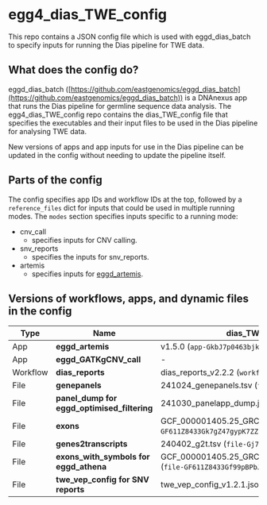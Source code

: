 # egg4_dias_TWE_config

This repo contains a JSON config file which is used with eggd_dias_batch to specify inputs for running the Dias pipeline for TWE data.

## What does the config do?
eggd_dias_batch ([https://github.com/eastgenomics/eggd_dias_batch](https://github.com/eastgenomics/eggd_dias_batch)) is a DNAnexus app that runs the Dias pipeline for germline sequence data analysis. The egg4_dias_TWE_config repo contains the dias_TWE_config file that specifies the executables and their input files to be used in the Dias pipeline for analysing TWE data.

New versions of apps and app inputs for use in the Dias pipeline can be updated in the config without needing to update the pipeline itself.

## Parts of the config
The config specifies app IDs and workflow IDs at the top, followed by a `reference_files` dict for inputs that could be used in multiple running modes. The `modes` section specifies inputs specific to a running mode:
* cnv_call
    * specifies inputs for CNV calling.
* snv_reports
    * specifies the inputs for snv_reports.
* artemis
    * specifies inputs for [eggd_artemis](https://github.com/eastgenomics/eggd_artemis).

## Versions of workflows, apps, and dynamic files in the config
| Type | Name | dias_TWE_config_GRCh37_v3.3.1.json | dias_TWE_config_GRCh38_v4.4.0.json |
| -- | -- | -- | -- |
| App | **eggd_artemis** | v1.5.0 (`app-GkbJ7p0463bjk9VKv3x8G5F8`) | v1.7.0 (`app-J13z26Q49bJkQvG7VB572x0b`) |
| App | **eggd_GATKgCNV_call** | - | v2.0.0 (`app-GvZB5p846Vg69fBg0Fq10938`)
| Workflow | **dias_reports** | dias_reports_v2.2.2 (`workflow-GkbJY284FpfgqF8ggz57fVY2`) | dias_reports_v2.2.2 (`workflow-GkbJY284FpfgqF8ggz57fVY2`) |
| File | **genepanels** | 241024_genepanels.tsv (`file-GvJ5fbQ4qQYq73gjGyP57zFB`) | 250711_genepanels.tsv (`file-J1jXFZj4XG7Qvj0PGZGg96Pg`) |
| File | **panel_dump for eggd_optimised_filtering** | 241030_panelapp_dump.json (`file-GvVg3qj4Y54jBF8bgX62gkfQ`) | 250530_panelapp_dump.json (`file-J0yk3V04VVYxJ9bz3QPPzxPg`) |
| File | **exons** | GCF_000001405.25_GRCh37.p13_genomic.exon_5bp_v2.0.0.tsv (`file-GF611Z8433Gk7gZ47gypK7ZZ`) | GCF_000001405.39_GRCh38.p13_genomic_20211119.exon_5bp.tsv (`file-GyFfgpQ4fJPv132574bFQfV5`) |
| File | **genes2transcripts** | 240402_g2t.tsv (`file-Gj770X8433Gb506pjq1PxXG9`) | g2t_grch38_v2.1.0.tsv (`file-J1q297j4J0b3V741GxbX0Q14`) |
| File | **exons_with_symbols for eggd_athena** | GCF_000001405.25_GRCh37.p13_genomic.symbols.exon_5bp_v2.0.0.tsv (`file-GF611Z8433Gf99pBPbJkV7bq`) | GCF_000001405.39_GRCh38.p13_genomic_20211119.symbols.exon_5bp.tsv (`file-Gyb29P84fJPqZJ37pfjz1vZB`) |
| File | **twe_vep_config for SNV reports** | twe_vep_config_v1.2.1.json (`file-J051vX04j4fjv5YvY53JJK3V`) | twe_vep_config_GRCh38_v1.1.4.json(`file-J2XpZYQ4j4fqGJGbkZjfZQkp`) |
